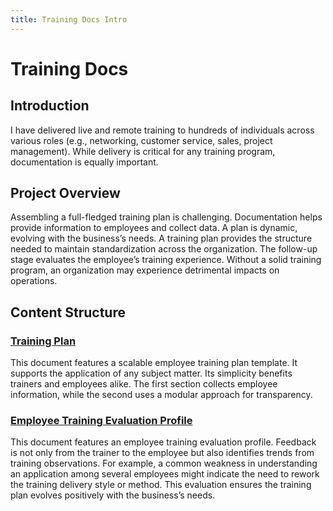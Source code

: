 ```yaml
---
title: Training Docs Intro
---
```


# Training Docs

## **Introduction**

I have delivered live and remote training to hundreds of individuals across various roles (e.g., networking, customer service, sales, project management). While delivery is critical for any training program, documentation is equally important.

## **Project Overview**

Assembling a full-fledged training plan is challenging. Documentation helps provide information to employees and collect data. A plan is dynamic, evolving with the business’s needs. A training plan provides the structure needed to maintain standardization across the organization. The follow-up stage evaluates the employee’s training experience. Without a solid training program, an organization may experience detrimental impacts on operations.

## **Content Structure**

### [Training Plan](training-plan.md)

This document features a scalable employee training plan template. It supports the application of any subject matter. Its simplicity benefits trainers and
employees alike. The first section collects employee information, while the second uses a modular approach for transparency.

### [Employee Training Evaluation Profile](employee-training-evaluation-profile.md)

This document features an employee training evaluation profile. Feedback is not only from the trainer to the employee but also identifies trends from training observations. For example, a common weakness in understanding an application among several employees might indicate the need to rework the training delivery style or method. This evaluation ensures the training plan evolves positively with the business’s needs.

